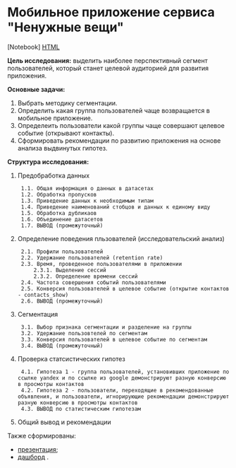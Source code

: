 # Mобильное приложение сервиса "Ненужные вещи"

[Notebook] [HTML](https://github.com/ana-stashia/Portfolio/blob/main/3.%20Mobile_app_unnecessery_things/Mobile_app_unnecessery_things.html)

**Цель исследования:** выделить наиболее перспективный сегмент пользователей, который станет целевой аудиторией для развития приложения.

**Основные задачи:**
1. Выбрать методику сегментации.
2. Определить какая группа пользователей чаще возвращается в мобильное приложение.
3. Определеить пользователи какой группы чаще совершают целевое событие (открывают контакты).
4. Сформировать рекомендации по развитию приложения на основе анализа выдвинутых гипотез.

**Структура исследования:**
1. Предобработка данных

        1.1. Общая информация о данных в датасетах 
        1.2. Обработка пропусков
        1.3. Приведение данных к необходимым типам
        1.4. Приведение наименований стобцов и данных к единому виду
        1.5. Обработка дубликаов
        1.6. Объединение датасетов
        1.7. ВЫВОД (промежуточный)
    
2. Определение поведения пльзователей (исследовательский анализ)

        2.1. Профили пользователей
        2.2. Удержание пользователей (retention rate)
        2.3. Время, проведенное пользователями в приложении
            2.3.1. Выделение сессий
            2.3.2. Определение времени сессий
        2.4. Частота совершения событий пользователями
        2.5. Конверсия пользователей в целевое событие (открытие контактов - contacts_show)
        2.6. ВЫВОД (промежуточный)
        
3. Сегментация

        3.1. Выбор признака сегментации и разделение на группы
        3.2. Удержание пользовтелей по сегментам
        3.3. Конверсия пользователей в целевое событие по сегментам
        3.4. ВЫВОД (промежуточный)
        
4. Проверка статсистических гипотез

        4.1. Гипотеза 1 - группа пользователей, установивших приложение по ссылке yandex и по ссылке из google демонстрируют разную конверсию в просмотры контактов
        4.2. Гипотеза 2 - пользователи, переходящие в рекомендованные объявления, и пользователи, игнорирующие рекомендации демонстрируют разную конверсию в просмотры контактов
        4.3. ВЫВОД по статистическим гипотезам
5. Общий вывод и рекомендации

Также cформированы:
- [презентация](https://github.com/ana-stashia/Portfolio/blob/main/3.%20Mobile_app_unnecessery_things/Mobile_app_unnecessery_things.pdf);
- [дашборд](https://public.tableau.com/views/Mobile_App_unnecessery_things/Dashboard1?:language=en-US&publish=yes&:display_count=n&:origin=viz_share_link) .
